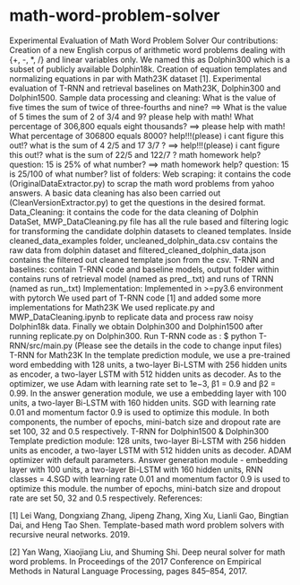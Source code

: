 # math-word-problem-solver

Experimental Evaluation of Math Word Problem Solver
Our contributions:
Creation of a new English corpus of arithmetic word problems dealing with {+, -, *, /} and linear variables only. We named this as Dolphin300 which is a subset of publicly available Dolphin18k.
Creation of equation templates and normalizing equations in par with Math23K dataset [1].
Experimental evaluation of T-RNN and retrieval baselines on Math23K, Dolphin300 and Dolphin1500.
Sample data processing and cleaning:
What is the value of five times the sum of twice of three-fourths and nine? ==> What is the value of 5 times the sum of 2 of 3/4 and 9?
please help with math! What percentage of 306,800 equals eight thousands? ==> please help with math! What percentage of 306800 equals 8000?
help!!!(please) i cant figure this out!? what is the sum of 4 2/5 and 17 3/7 ? ==> help!!!(please) i cant figure this out!? what is the sum of 22/5 and 122/7 ?
math homework help? question: 15 is 25% of what number? ==> math homework help? question: 15 is 25/100 of what number?
list of folders:
Web scraping: it contains the code (OriginalDataExtractor.py) to scrap the math word problems from yahoo answers. A basic data cleaning has also been carried out (CleanVersionExtractor.py) to get the questions in the desired format.
Data_Cleaning: it contains the code for the data cleaning of Dolphin DataSet, MWP_DataCleaning.py file has all the rule based and filtering logic for transforming the candidate dolphin datasets to cleaned templates. Inside cleaned_data_examples folder, uncleaned_dolphin_data.csv contains the raw data from dolphin dataset and filtered_cleaned_dolphin_data.json contains the filtered out cleaned template json from the csv.
T-RNN and baselines: contain T-RNN code and baseline models, output folder within contains runs of retrieval model (named as pred_.txt) and runs of TRNN (named as run_.txt)
Implementation:
Implemented in >=py3.6 environment with pytorch
We used part of T-RNN code [1] and added some more implementations for Math23K
We used replicate.py and MWP_DataCleaning.ipynb to replicate data and process raw noisy Dolphin18k data.
Finally we obtain Dolphin300 and Dolphin1500 after running replicate.py on Dolphin300.
Run T-RNN code as :
$ python T-RNN/src/main.py
(Please see the details in the code to change input files)
T-RNN for Math23K
In the template prediction module, we use a pre-trained word embedding with 128 units, a two-layer Bi-LSTM with 256 hidden units as encoder, a two-layer LSTM with 512 hidden units as decoder. As to the optimizer, we use Adam with learning rate set to 1e−3, β1 = 0.9 and β2 = 0.99. In the answer generation module, we use a embedding layer with 100 units, a two-layer Bi-LSTM with 160 hidden units. SGD with learning rate 0.01 and momentum factor 0.9 is used to optimize this module. In both components, the number of epochs, mini-batch size and dropout rate are set 100, 32 and 0.5 respectively.
T-RNN for Dolphin1500 & Dolphin300
Template prediction module: 128 units, two-layer Bi-LSTM with 256 hidden units as encoder, a two-layer LSTM with 512 hidden units as decoder.
ADAM optimizer with default parameters.
Answer generation module - embedding layer with 100 units, a two-layer Bi-LSTM with 160 hidden units, RNN classes = 4.SGD with learning rate 0.01 and momentum factor 0.9 is used to optimize this module. the number of epochs, mini-batch size and dropout rate are set 50, 32 and 0.5 respectively.
References:

[1] Lei Wang, Dongxiang Zhang, Jipeng Zhang, Xing Xu, Lianli Gao, Bingtian Dai, and Heng Tao Shen. Template-based math word problem solvers with recursive neural networks. 2019.

[2] Yan Wang, Xiaojiang Liu, and Shuming Shi. Deep neural solver for math word problems. In Proceedings of the 2017 Conference on Empirical Methods in Natural Language Processing, pages 845–854, 2017.
